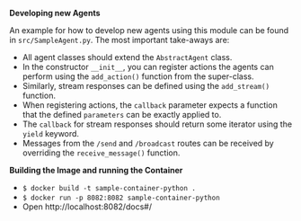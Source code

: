 **Developing new Agents**

An example for how to develop new agents using this module can be found in `src/SampleAgent.py`.
The most important take-aways are:
* All agent classes should extend the `AbstractAgent` class.
* In the constructor `__init__`, you can register actions the agents can perform using the `add_action()` function from the super-class. 
* Similarly, stream responses can be defined using the `add_stream()` function.
* When registering actions, the `callback` parameter expects a function that the defined `parameters` can be exactly applied to.
* The `callback` for stream responses should return some iterator using the `yield` keyword.
* Messages from the `/send`  and `/broadcast` routes can be received by overriding the `receive_message()` function.

**Building the Image and running the Container**

* `$ docker build -t sample-container-python .`
* `$ docker run -p 8082:8082 sample-container-python`
* Open http://localhost:8082/docs#/
